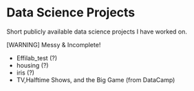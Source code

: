 # Data Science Projects

Short publicly available data science projects I have worked on.

[WARNING] Messy & Incomplete!

* Effilab_test (?)
* housing (?)
* iris (?)
* TV,Halftime Shows, and the Big Game (from DataCamp)
